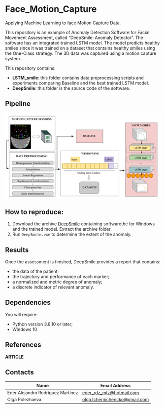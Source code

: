 # Face_Motion_Capture

Applying Machine Learning to face Motion Capture Data.

This repository is an example of Anomaly Detection Software for Facial Movement Assessment, called “DeepSmile: Anomaly Detector”. The software has an integrated trained LSTM model. The model predicts healthy smiles since it was trained on a dataset that contains healthy smiles using the One-Class strategy.
The 3D data was captured using a motion capture system.

This repository contains:

- **LSTM_smile**: this folder contains data preprocessing scripts and experiments comparing Baseline and the best trained LSTM model.
- **DeepSmile**: this folder is the source code of the software.

## Pipeline

![pipeline](pipeline.png)

## How to reproduce:

1. Download the archive  [DeepSmile](https://drive.google.com/file/d/1LHC0isDdlVEOu2xm7c39yGxJ7oFKVDm2/view?usp=sharing) containing softwarethe for Windows and the trained model.  Extract the archive folder.
2. Run `DeepSmile.exe`  to determine the extent of the anomaly.

## Results
 
Once the assessment is finished, DeepSmile provides a report that contains:

- the data of the patient; 
- the trajectory and performance of each marker; 
- a normalized and metric degree of anomaly; 
- a discrete indicator of relevant anomaly.


## Dependencies

You will require:

- Python version 3.8.10 or later; 
- Windows 10


## References

**ARTICLE**

## Contacts

|Name                             |Email Address           |
|---------------------------------|------------------------|
|Eder Alejandro Rodríguez Martínez|eder_rdz_mtz@hotmail.com|
Olga Polezhaeva|olga.tchernichencko@gmail.com|